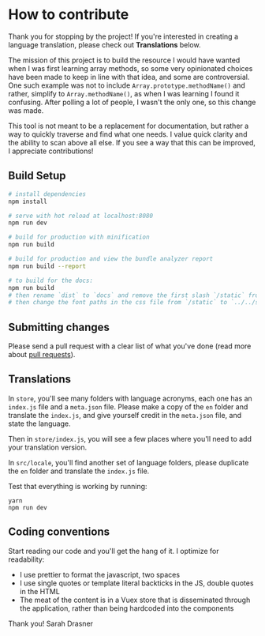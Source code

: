 # How to contribute

Thank you for stopping by the project! If you're interested in creating a language translation, please check out **Translations** below.

The mission of this project is to build the resource I would have wanted when I was first learning array methods, so some very opinionated choices have been made to keep in line with that idea, and some are controversial. One such example was not to include `Array.prototype.methodName()` and rather, simplify to `Array.methodName()`, as when I was learning I found it confusing. After polling a lot of people, I wasn't the only one, so this change was made.

This tool is not meant to be a replacement for documentation, but rather a way to quickly traverse and find what one needs. I value quick clarity and the ability to scan above all else. If you see a way that this can be improved, I appreciate contributions!

## Build Setup

```bash
# install dependencies
npm install

# serve with hot reload at localhost:8080
npm run dev

# build for production with minification
npm run build

# build for production and view the bundle analyzer report
npm run build --report

# to build for the docs:
npm run build
# then rename `dist` to `docs` and remove the first slash `/static` from `static` in `index.html`
# then change the font paths in the css file from `/static` to `../../static`
```

## Submitting changes

Please send a pull request with a clear list of what you've done (read more about [pull requests](https://help.github.com/categories/collaborating-with-issues-and-pull-requests/)).

## Translations

In `store`, you'll see many folders with language acronyms, each one has an `index.js` file and a `meta.json` file. Please make a copy of the `en` folder and translate the `index.js`, and give yourself credit in the `meta.json` file, and state the language.

Then in `store/index.js`, you will see a few places where you'll need to add your translation version.

In `src/locale`, you'll find another set of language folders, please duplicate the `en` folder and translate the `index.js` file.

Test that everything is working by running:

```
yarn
npm run dev
```

## Coding conventions

Start reading our code and you'll get the hang of it. I optimize for readability:

* I use prettier to format the javascript, two spaces
* I use single quotes or template literal backticks in the JS, double quotes in the HTML
* The meat of the content is in a Vuex store that is disseminated through the application, rather than being hardcoded into the components

Thank you!
Sarah Drasner
